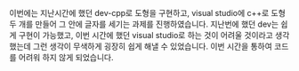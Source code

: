 이번에는 지난시간에 했던 dev-cpp로 도형을 구현하고, visual studio에 c++로 도형 두 개를 만들어 그 안에 글자를 세기는 과제를 진행하였습니다.
지난번에 했던 dev는 쉽게 구현이 가능했고, 이번 시간에 했던 visual studio로 하는 것이 어려울 것이라고 생각했는데 그런 생각이 무색하게
굉장히 쉽게 해낼 수 있었습니다. 이번 시간을 통하여 코드를 어려워 하지 않게 되었습니다.
